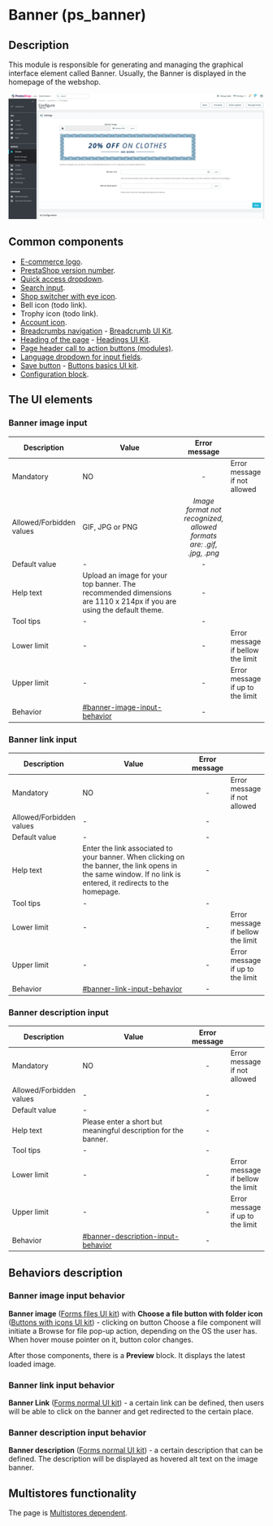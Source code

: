 # Banner (ps\_banner)

## Description

This module is responsible for generating and managing the graphical interface element called Banner. Usually, the Banner is displayed in the homepage of the webshop.&#x20;

![Banner User Interface](<../../../../../.gitbook/assets/image (11) (2).png>)

## Common components

* [E-commerce logo](../../../common-components/back-office-header/prestashop-logo.md).
* [PrestaShop version number](../../../common-components/prestashop-version-number.md).
* [Quick access dropdown](../../../common-components/quick-access-dropdown.md).
* [Search input](../../../common-components/search-input-field.md).
* [Shop switcher with eye icon](../../../common-components/shop-switcher-with-eye-icon.md).
* Bell icon (todo link).
* Trophy icon (todo link).
* [Account icon](../../../common-components/account-icon.md).
* [Breadcrumbs navigation](../../../common-components/breadcrumbs.md) - [Breadcrumb UI Kit](https://build.prestashop.com/prestashop-ui-kit/?path=/story/breadcrumb--breadcrumb).
* [Heading of the page](../../../common-components/heading-of-the-page.md) - [Headings UI Kit](https://build.prestashop.com/prestashop-ui-kit/?path=/story/headings--headings).
* [Page header call to action buttons (modules)](../../../common-components/page-header-call-to-action-buttons-modules.md).
* [Language dropdown for input fields](https://app.gitbook.com/o/-MAz0PPl5s9ulE9xyliu/s/eRh5ljXXvELkmmdiRmg8/\~/diff/\~/changes/KjeTPSLSN1LXBZMsI7JI/functional-documentation/ux-ui/common-components/language-dropdown-for-input-fields).
* ​[Save button](https://app.gitbook.com/o/-MAz0PPl5s9ulE9xyliu/s/eRh5ljXXvELkmmdiRmg8/\~/changes/bFfZ6x0W3PrldLavAttl/functional-documentation/ux-ui/common-components/save-button) - [Buttons basics UI kit](https://build.prestashop.com/prestashop-ui-kit/?path=/story/buttons--basics).
* [Configuration block](https://app.gitbook.com/o/-MAz0PPl5s9ulE9xyliu/s/eRh5ljXXvELkmmdiRmg8/\~/changes/cReeZTZCiwqi5rIeUSjb/functional-documentation/ux-ui/common-components/configuration-block).

## The UI elements

### Banner image input

<table><thead><tr><th>Description</th><th width="264.3333333333333">Value</th><th align="center">Error message</th><th data-hidden></th></tr></thead><tbody><tr><td>Mandatory</td><td>NO</td><td align="center">-</td><td>Error message if not allowed</td></tr><tr><td>Allowed/Forbidden values</td><td>GIF, JPG or PNG</td><td align="center"><em>Image format not recognized, allowed formats are: .gif, .jpg, .png</em></td><td></td></tr><tr><td>Default value</td><td>                       -</td><td align="center">-</td><td></td></tr><tr><td>Help text</td><td>Upload an image for your top banner. The recommended dimensions are 1110 x 214px if you are using the default theme.</td><td align="center">-</td><td></td></tr><tr><td>Tool tips</td><td>                      -</td><td align="center">-</td><td></td></tr><tr><td>Lower limit</td><td>                      -</td><td align="center">-</td><td>Error message if bellow the limit</td></tr><tr><td>Upper limit</td><td>                      -</td><td align="center">-</td><td>Error message if up to the limit</td></tr><tr><td>Behavior</td><td><a data-mention href="banner-ps_banner.md#banner-image-input-behavior">#banner-image-input-behavior</a></td><td align="center">-</td><td></td></tr></tbody></table>

### Banner link input

<table><thead><tr><th>Description</th><th width="264.3333333333333">Value</th><th align="center">Error message</th><th data-hidden></th></tr></thead><tbody><tr><td>Mandatory</td><td>NO</td><td align="center">-</td><td>Error message if not allowed</td></tr><tr><td>Allowed/Forbidden values</td><td>                          -</td><td align="center">-</td><td></td></tr><tr><td>Default value</td><td>                       -</td><td align="center">-</td><td></td></tr><tr><td>Help text</td><td>Enter the link associated to your banner. When clicking on the banner, the link opens in the same window. If no link is entered, it redirects to the homepage.</td><td align="center">-</td><td></td></tr><tr><td>Tool tips</td><td>                      -</td><td align="center">-</td><td></td></tr><tr><td>Lower limit</td><td>                      -</td><td align="center">-</td><td>Error message if bellow the limit</td></tr><tr><td>Upper limit</td><td>                      -</td><td align="center">-</td><td>Error message if up to the limit</td></tr><tr><td>Behavior</td><td><a data-mention href="banner-ps_banner.md#banner-link-input-behavior">#banner-link-input-behavior</a></td><td align="center">-</td><td></td></tr></tbody></table>

### Banner description input

<table><thead><tr><th>Description</th><th width="264.3333333333333">Value</th><th align="center">Error message</th><th data-hidden></th></tr></thead><tbody><tr><td>Mandatory</td><td>NO</td><td align="center">-</td><td>Error message if not allowed</td></tr><tr><td>Allowed/Forbidden values</td><td>                          -</td><td align="center">-</td><td></td></tr><tr><td>Default value</td><td>                       -</td><td align="center">-</td><td></td></tr><tr><td>Help text</td><td>Please enter a short but meaningful description for the banner.</td><td align="center">-</td><td></td></tr><tr><td>Tool tips</td><td>                      -</td><td align="center">-</td><td></td></tr><tr><td>Lower limit</td><td>                      -</td><td align="center">-</td><td>Error message if bellow the limit</td></tr><tr><td>Upper limit</td><td>                      -</td><td align="center">-</td><td>Error message if up to the limit</td></tr><tr><td>Behavior</td><td><a data-mention href="banner-ps_banner.md#banner-description-input-behavior">#banner-description-input-behavior</a></td><td align="center">-</td><td></td></tr></tbody></table>

## Behaviors description

### Banner image input behavior

**Banner image** ([Forms files UI kit](https://build.prestashop-project.org/prestashop-ui-kit/?path=/story/forms--files)) with **Choose a file button with folder icon** ([Buttons with icons UI kit](https://build.prestashop-project.org/prestashop-ui-kit/?path=/story/buttons--buttons-with-icons)) - clicking on button Choose a file component will initiate a Browse for file pop-up action, depending on the OS the user has. \
When hover mouse pointer on it, button color changes.

After those components, there is a **Preview** block. It displays the latest loaded image.

### **Banner link input behavior**

**Banner Link** ([Forms normal UI kit](https://build.prestashop-project.org/prestashop-ui-kit/?path=/story/forms--normal)) - a certain link can be defined, then users will be able to click on the banner and get redirected to the certain place.&#x20;

### **Banner description input behavior**

**Banner description** ([Forms normal UI kit](https://build.prestashop-project.org/prestashop-ui-kit/?path=/story/forms--normal)) - a certain description that can be defined. The description will be displayed as hovered alt text on the image banner.

## Multistores functionality

The page is [Multistores dependent](banner-ps\_banner.md#multistores-functionality).

